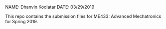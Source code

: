 NAME: Dhanvin Kodiatar
DATE: 03/29/2019

This repo contains the submission files for ME433: Advanced Mechatronics for Spring 2019.
